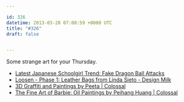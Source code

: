 ```yaml
---

id: 326
datetime: 2013-03-28 07:00:59 +0000 UTC
title: "#326"
draft: false


---
```


Some strange art for your Thursday. 

 
 * [Latest Japanese Schoolgirl Trend: Fake Dragon Ball Attacks](http://kotaku.com/latest-japanese-schoolgirl-trend-fake-dragon-ball-atta-460482170)
 * [Loosen - Phase 1: Leather Bags from Linda Sieto - Design Milk](http://design-milk.com/loosen-phase-1-leather-bags-from-linda-sieto/)
 * [3D Graffiti and Paintings by Peeta | Colossal](http://www.thisiscolossal.com/2013/03/3d-graffiti-and-paintings-by-peeta/)
 * [The Fine Art of Barbie: Oil Paintings by Peihang Huang | Colossal](http://www.thisiscolossal.com/2012/02/the-fine-art-of-barbie-oil-paintings-by-peihang-huang/)


